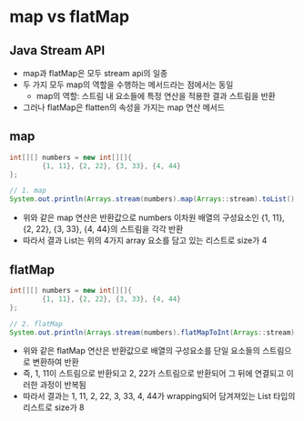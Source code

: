 # map vs flatMap

## Java Stream API

- map과 flatMap은 모두 stream api의 일종
- 두 가지 모두 map의 역할을 수행하는 메서드라는 점에서는 동일
    - map의 역할: 스트림 내 요소들에 특정 연산을 적용한 결과 스트림을 반환
- 그러나 flatMap은 flatten의 속성을 가지는 map 연산 메서드

## map

```java
int[][] numbers = new int[][]{
        {1, 11}, {2, 22}, {3, 33}, {4, 44}
};

// 1. map
System.out.println(Arrays.stream(numbers).map(Arrays::stream).toList().size()); // 4
```

- 위와 같은 map 연산은 반환값으로 numbers 이차원 배열의 구성요소인 {1, 11}, {2, 22}, {3, 33}, {4, 44}의 스트림을 각각 반환
- 따라서 결과 List는 위의 4가지 array 요소를 담고 있는 리스트로 size가 4

## flatMap

```java
int[][] numbers = new int[][]{
        {1, 11}, {2, 22}, {3, 33}, {4, 44}
};

// 2. flatMap
System.out.println(Arrays.stream(numbers).flatMapToInt(Arrays::stream).boxed().toList().size()); // 8
```

- 위와 같은 flatMap 연산은 반환값으로 배열의 구성요소를 단일 요소들의 스트림으로 변환하여 반환
- 즉, 1, 11이 스트림으로 반환되고 2, 22가 스트림으로 반환되어 그 뒤에 연결되고 이러한 과정이 반복됨
- 따라서 결과는 1, 11, 2, 22, 3, 33, 4, 44가 wrapping되어 담겨져있는 List<Integer> 타입의 리스트로 size가 8
